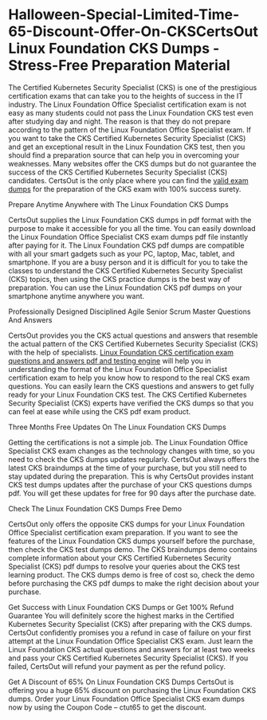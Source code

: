 # Halloween-Special-Limited-Time-65-Discount-Offer-On-CKSCertsOut Linux Foundation CKS Dumps - Stress-Free Preparation Material

The Certified Kubernetes Security Specialist (CKS) is one of the prestigious certification exams that can take you to the heights of success in the IT industry. The Linux Foundation Office Specialist certification exam is not easy as many students could not pass the Linux Foundation CKS test even after studying day and night. The reason is that they do not prepare according to the pattern of the Linux Foundation Office Specialist exam. If you want to take the CKS Certified Kubernetes Security Specialist (CKS) and get an exceptional result in the Linux Foundation CKS test, then you should find a preparation source that can help you in overcoming your weaknesses. Many websites offer the CKS dumps but do not guarantee the success of the CKS Certified Kubernetes Security Specialist (CKS) candidates. CertsOut is the only place where you can find the [valid exam dumps](https://www.certsout.com/) for the preparation of the CKS exam with 100% success surety.

Prepare Anytime Anywhere with The Linux Foundation CKS Dumps

CertsOut supplies the Linux Foundation CKS dumps in pdf format with the purpose to make it accessible for you all the time. You can easily download the Linux Foundation Office Specialist CKS exam dumps pdf file instantly after paying for it. The Linux Foundation CKS pdf dumps are compatible with all your smart gadgets such as your PC, laptop, Mac, tablet, and smartphone. If you are a busy person and it is difficult for you to take the classes to understand the CKS Certified Kubernetes Security Specialist (CKS) topics, then using the CKS practice dumps is the best way of preparation. You can use the Linux Foundation CKS pdf dumps on your smartphone anytime anywhere you want.


Professionally Designed Disciplined Agile Senior Scrum Master Questions And Answers

CertsOut provides you the CKS actual questions and answers that resemble the actual pattern of the CKS Certified Kubernetes Security Specialist (CKS) with the help of specialists. [Linux Foundation CKS certification exam questions and answers pdf and testing engine](https://www.certsout.com/CKS-test.html)  will help you in understanding the format of the Linux Foundation Office Specialist certification exam to help you know how to respond to the real CKS exam questions. You can easily learn the CKS questions and answers to get fully ready for your Linux Foundation CKS test. The CKS Certified Kubernetes Security Specialist (CKS) experts have verified the CKS dumps so that you can feel at ease while using the CKS pdf exam product.


Three Months Free Updates On The Linux Foundation CKS Dumps

Getting the certifications is not a simple job. The Linux Foundation Office Specialist CKS exam changes as the technology changes with time, so you need to check the CKS dumps updates regularly. CertsOut always offers the latest CKS braindumps at the time of your purchase, but you still need to stay updated during the preparation. This is why CertsOut provides instant CKS test dumps updates after the purchase of your CKS questions dumps pdf. You will get these updates for free for 90 days after the purchase date.


Check The Linux Foundation CKS Dumps Free Demo

CertsOut only offers the opposite CKS dumps for your Linux Foundation Office Specialist certification exam preparation. If you want to see the features of the Linux Foundation CKS dumps yourself before the purchase, then check the CKS test dumps demo. The CKS braindumps demo contains complete information about your CKS Certified Kubernetes Security Specialist (CKS) pdf dumps to resolve your queries about the CKS test learning product. The CKS dumps demo is free of cost so, check the demo before purchasing the CKS pdf dumps to make the right decision about your purchase.


Get Success with Linux Foundation CKS Dumps or Get 100% Refund Guarantee
You will definitely score the highest marks in the Certified Kubernetes Security Specialist (CKS) after preparing with the CKS dumps. CertsOut confidently promises you a refund in case of failure on your first attempt at the Linux Foundation Office Specialist CKS exam. Just learn the Linux Foundation CKS actual questions and answers for at least two weeks and pass your CKS Certified Kubernetes Security Specialist (CKS). If you failed, CertsOut will refund your payment as per the refund policy.

Get A Discount of 65% On Linux Foundation CKS Dumps
CertsOut is offering you a huge 65% discount on purchasing the Linux Foundation CKS dumps. Order your Linux Foundation Office Specialist CKS exam dumps now by using the Coupon Code – ctut65 to get the discount.
